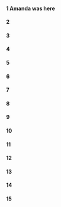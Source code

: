 #### 1 Amanda was here

#### 2

#### 3

#### 4

#### 5

#### 6
#### 7
#### 8
#### 9
#### 10
#### 11
#### 12
#### 13
#### 14
#### 15